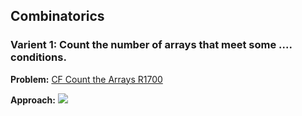## Combinatorics


### Varient 1: Count the number of arrays that meet some .... conditions.
**Problem:** [CF Count the Arrays R1700](https://codeforces.com/problemset/problem/1312/D)

**Approach:** 
![](https://www.imageupload.net/image/XKqBS)
